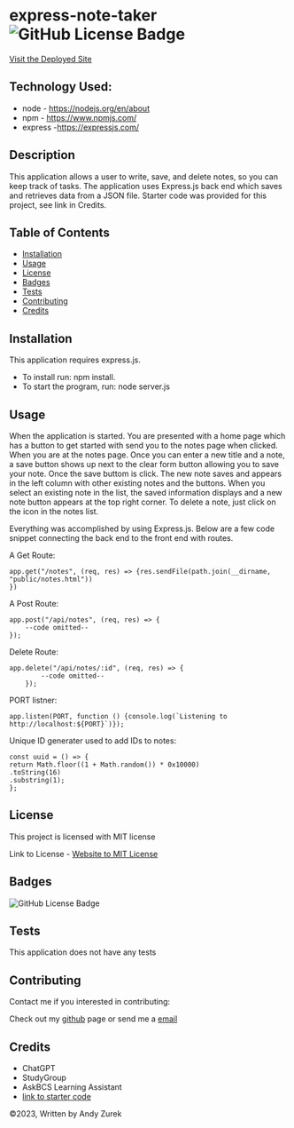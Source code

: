 # express-note-taker ![GitHub License Badge](https://img.shields.io/badge/License-MIT-yellow)

[Visit the Deployed Site](https://morning-garden-10823-40d8fafb7316.herokuapp.com/)

## Technology Used:

* node - https://nodejs.org/en/about
* npm - https://www.npmjs.com/
* express -https://expressjs.com/

## Description

This application allows a user to write, save, and delete notes, so you can keep track of tasks. The application uses Express.js back end which saves and retrieves data from a JSON file. Starter code was provided for this project, see link in Credits. 

## Table of Contents
  
   * [Installation](#installation)
   * [Usage](#usage)
   * [License](#license)
   * [Badges](#badges)
   * [Tests](#tests)
   * [Contributing](#contributing)
   * [Credits](#credits)

 ## Installation

 This application requires express.js. 
 * To install run: npm install. 
 * To start the program, run: node server.js

 ## Usage

 When the application is started. You are presented with a home page which has a button to get started with send you to the notes page when clicked. When you are at the notes page. Once you can enter a new title and a note, a save button shows up next to the clear form button allowing you to save your note. Once the save buttom is click. The new note saves and appears in the left column with other existing notes and the buttons. When you select an existing note in the list, the saved information displays and a new note button appears at the top right corner. To delete a note, just click on the icon in the notes list.

 Everything was accomplished by using Express.js.  Below are a few code snippet connecting the back end to the front end with routes.

 A Get Route:

    app.get("/notes", (req, res) => {res.sendFile(path.join(__dirname, "public/notes.html"))
    })


A Post Route:

    app.post("/api/notes", (req, res) => {
        --code omitted--
    });

Delete Route:

    app.delete("/api/notes/:id", (req, res) => {
            --code omitted--
        });

PORT listner:

    app.listen(PORT, function () {console.log(`Listening to http://localhost:${PORT}`)});


Unique ID generater used to add IDs to notes:

    const uuid = () => {
    return Math.floor((1 + Math.random()) * 0x10000)
    .toString(16)
    .substring(1);
    };


 ## License

 This project is licensed with MIT license

 Link to License - [Website to MIT License]((https://opensource.org/license/mit))

 ## Badges

 ![GitHub License Badge](https://img.shields.io/badge/License-MIT-yellow)

 ## Tests

 This application does not have any tests

 ## Contributing

 Contact me if you interested in contributing:

 Check out my [github](https://github.com/AZurek17) page or send me a [email](mailto:andyzurek@gmail.com)

 ## Credits

 * ChatGPT
 * StudyGroup
 * AskBCS Learning Assistant
 * [link to starter code](https://github.com/coding-boot-camp/miniature-eureka)

 &copy;2023, Written by Andy Zurek

